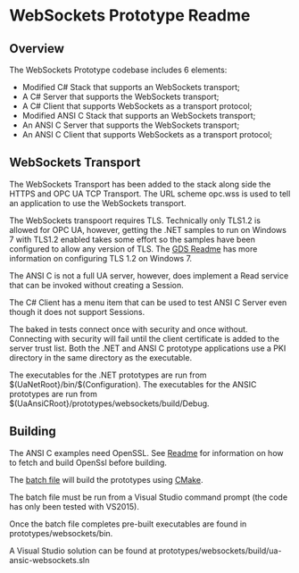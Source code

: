 # WebSockets Prototype Readme #
## Overview ##
The WebSockets Prototype codebase includes 6 elements:

* Modified C# Stack that supports an WebSockets transport;
* A C# Server that supports the WebSockets transport;
* A C# Client that supports WebSockets as a transport protocol;
* Modified ANSI C Stack that supports an WebSockets transport;
* An ANSI C Server that supports the WebSockets transport;
* An ANSI C Client that supports WebSockets as a transport protocol;

## WebSockets Transport ##
The WebSockets Transport has been added to the stack along side the HTTPS and OPC UA TCP Transport. 
The URL scheme opc.wss is used to tell an application to use the WebSockets transport.

The WebSockets transpoort requires TLS. Technically only TLS1.2 is allowed for OPC UA, however, getting the .NET samples to run on Windows 7 with TLS1.2 enabled takes some effort so the samples have been configured to allow any version of TLS. The [GDS Readme](https://github.com/OPCFoundation/UA-.NET/blob/prototyping/GDS/README.md) has more information on configuring TLS 1.2 on Windows 7.

The ANSI C is not a full UA server, however, does implement a Read service that can be invoked without creating a Session.

The C# Client has a menu item that can be used to test ANSI C Server even though it does not support Sessions.

The baked in tests connect once with security and once without. Connecting with security will fail until the client certificate is added to the server trust list. Both the .NET and ANSI C prototype applications use a PKI directory in the same directory as the executable.

The executables for the .NET prototypes are run from $(UaNetRoot}/bin/$(Configuration).
The executables for the ANSIC prototypes are run from $(UaAnsiCRoot}/prototypes/websockets/build/Debug.

## Building ##
The ANSI C examples need OpenSSL. See [Readme](../../README.md) for information on how to fetch and build OpenSsl before building.

The [batch file](build_websockets.bat) will build the prototypes using [CMake](https://cmake.org/download/).

The batch file must be run from a Visual Studio command prompt (the code has only been tested with VS2015).

Once the batch file completes pre-built executables are found in prototypes/websockets/bin.

A Visual Studio solution can be found at prototypes/websockets/build/ua-ansic-websockets.sln
